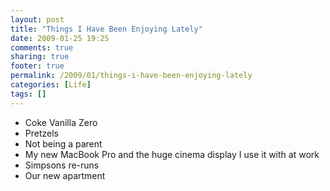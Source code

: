 ```yaml
---
layout: post
title: "Things I Have Been Enjoying Lately"
date: 2009-01-25 19:25
comments: true
sharing: true
footer: true
permalink: /2009/01/things-i-have-been-enjoying-lately
categories: [Life]
tags: []
---
```

* Coke Vanilla Zero
* Pretzels
* Not being a parent
* My new MacBook Pro and the huge cinema display I use it with at work
* Simpsons re-runs
* Our new apartment